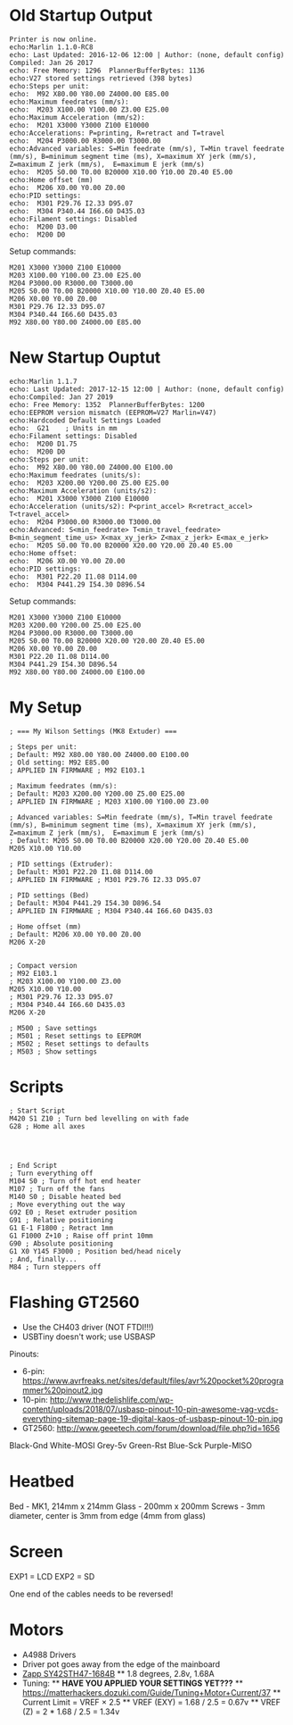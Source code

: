 # Old Startup Output

```
Printer is now online.
echo:Marlin 1.1.0-RC8
echo: Last Updated: 2016-12-06 12:00 | Author: (none, default config)
Compiled: Jan 26 2017
echo: Free Memory: 1296  PlannerBufferBytes: 1136
echo:V27 stored settings retrieved (398 bytes)
echo:Steps per unit:
echo:  M92 X80.00 Y80.00 Z4000.00 E85.00
echo:Maximum feedrates (mm/s):
echo:  M203 X100.00 Y100.00 Z3.00 E25.00
echo:Maximum Acceleration (mm/s2):
echo:  M201 X3000 Y3000 Z100 E10000
echo:Accelerations: P=printing, R=retract and T=travel
echo:  M204 P3000.00 R3000.00 T3000.00
echo:Advanced variables: S=Min feedrate (mm/s), T=Min travel feedrate (mm/s), B=minimum segment time (ms), X=maximum XY jerk (mm/s),  Z=maximum Z jerk (mm/s),  E=maximum E jerk (mm/s)
echo:  M205 S0.00 T0.00 B20000 X10.00 Y10.00 Z0.40 E5.00
echo:Home offset (mm)
echo:  M206 X0.00 Y0.00 Z0.00
echo:PID settings:
echo:  M301 P29.76 I2.33 D95.07
echo:  M304 P340.44 I66.60 D435.03
echo:Filament settings: Disabled
echo:  M200 D3.00
echo:  M200 D0
```

Setup commands:
```
M201 X3000 Y3000 Z100 E10000
M203 X100.00 Y100.00 Z3.00 E25.00
M204 P3000.00 R3000.00 T3000.00
M205 S0.00 T0.00 B20000 X10.00 Y10.00 Z0.40 E5.00
M206 X0.00 Y0.00 Z0.00
M301 P29.76 I2.33 D95.07
M304 P340.44 I66.60 D435.03
M92 X80.00 Y80.00 Z4000.00 E85.00
```


# New Startup Ouptut

```
echo:Marlin 1.1.7
echo: Last Updated: 2017-12-15 12:00 | Author: (none, default config)
echo:Compiled: Jan 27 2019
echo: Free Memory: 1352  PlannerBufferBytes: 1200
echo:EEPROM version mismatch (EEPROM=V27 Marlin=V47)
echo:Hardcoded Default Settings Loaded
echo:  G21    ; Units in mm
echo:Filament settings: Disabled
echo:  M200 D1.75
echo:  M200 D0
echo:Steps per unit:
echo:  M92 X80.00 Y80.00 Z4000.00 E100.00
echo:Maximum feedrates (units/s):
echo:  M203 X200.00 Y200.00 Z5.00 E25.00
echo:Maximum Acceleration (units/s2):
echo:  M201 X3000 Y3000 Z100 E10000
echo:Acceleration (units/s2): P<print_accel> R<retract_accel> T<travel_accel>
echo:  M204 P3000.00 R3000.00 T3000.00
echo:Advanced: S<min_feedrate> T<min_travel_feedrate> B<min_segment_time_us> X<max_xy_jerk> Z<max_z_jerk> E<max_e_jerk>
echo:  M205 S0.00 T0.00 B20000 X20.00 Y20.00 Z0.40 E5.00
echo:Home offset:
echo:  M206 X0.00 Y0.00 Z0.00
echo:PID settings:
echo:  M301 P22.20 I1.08 D114.00
echo:  M304 P441.29 I54.30 D896.54
```

Setup commands:
```
M201 X3000 Y3000 Z100 E10000
M203 X200.00 Y200.00 Z5.00 E25.00
M204 P3000.00 R3000.00 T3000.00
M205 S0.00 T0.00 B20000 X20.00 Y20.00 Z0.40 E5.00
M206 X0.00 Y0.00 Z0.00
M301 P22.20 I1.08 D114.00
M304 P441.29 I54.30 D896.54
M92 X80.00 Y80.00 Z4000.00 E100.00
```


# My Setup

```
; === My Wilson Settings (MK8 Extuder) ===

; Steps per unit:
; Default: M92 X80.00 Y80.00 Z4000.00 E100.00
; Old setting: M92 E85.00
; APPLIED IN FIRMWARE ; M92 E103.1

; Maximum feedrates (mm/s):
; Default: M203 X200.00 Y200.00 Z5.00 E25.00
; APPLIED IN FIRMWARE ; M203 X100.00 Y100.00 Z3.00

; Advanced variables: S=Min feedrate (mm/s), T=Min travel feedrate (mm/s), B=minimum segment time (ms), X=maximum XY jerk (mm/s),  Z=maximum Z jerk (mm/s),  E=maximum E jerk (mm/s)
; Default: M205 S0.00 T0.00 B20000 X20.00 Y20.00 Z0.40 E5.00
M205 X10.00 Y10.00

; PID settings (Extruder):
; Default: M301 P22.20 I1.08 D114.00
; APPLIED IN FIRMWARE ; M301 P29.76 I2.33 D95.07

; PID settings (Bed)
; Default: M304 P441.29 I54.30 D896.54
; APPLIED IN FIRMWARE ; M304 P340.44 I66.60 D435.03

; Home offset (mm)
; Default: M206 X0.00 Y0.00 Z0.00
M206 X-20


; Compact version
; M92 E103.1
; M203 X100.00 Y100.00 Z3.00
M205 X10.00 Y10.00
; M301 P29.76 I2.33 D95.07
; M304 P340.44 I66.60 D435.03
M206 X-20

; M500 ; Save settings
; M501 ; Reset settings to EEPROM
; M502 ; Reset settings to defaults
; M503 ; Show settings
```


# Scripts

```
; Start Script
M420 S1 Z10 ; Turn bed levelling on with fade
G28 ; Home all axes




; End Script
; Turn everything off
M104 S0 ; Turn off hot end heater
M107 ; Turn off the fans
M140 S0 ; Disable heated bed
; Move everything out the way
G92 E0 ; Reset extruder position
G91 ; Relative positioning
G1 E-1 F1800 ; Retract 1mm
G1 F1000 Z+10 ; Raise off print 10mm
G90 ; Absolute positioning
G1 X0 Y145 F3000 ; Position bed/head nicely
; And, finally...
M84 ; Turn steppers off
```


# Flashing GT2560

* Use the CH403 driver (NOT FTDI!!!)
* USBTiny doesn't work; use USBASP

Pinouts:
* 6-pin: https://www.avrfreaks.net/sites/default/files/avr%20pocket%20programmer%20pinout2.jpg
* 10-pin: http://www.thedelishlife.com/wp-content/uploads/2018/07/usbasp-pinout-10-pin-awesome-vag-vcds-everything-sitemap-page-19-digital-kaos-of-usbasp-pinout-10-pin.jpg
* GT2560: http://www.geeetech.com/forum/download/file.php?id=1656

Black-Gnd
White-MOSI
Grey-5v
Green-Rst
Blue-Sck
Purple-MISO


# Heatbed

Bed - MK1, 214mm x 214mm
Glass - 200mm x 200mm
Screws - 3mm diameter, center is 3mm from edge (4mm from glass)


# Screen

EXP1 = LCD
EXP2 = SD

One end of the cables needs to be reversed!


# Motors

* A4988 Drivers
* Driver pot goes away from the edge of the mainboard
* [Zapp SY42STH47-1684B](https://www.zappautomation.co.uk/sy42sth47-1684b-high-torque-hybrid-stepper-motors.html)
** 1.8 degrees, 2.8v, 1.68A
* Tuning:
** **HAVE YOU APPLIED YOUR SETTINGS YET???**
** https://matterhackers.dozuki.com/Guide/Tuning+Motor+Current/37
** Current Limit = VREF × 2.5
** VREF (EXY) = 1.68 / 2.5 = 0.67v
** VREF (Z) = 2 * 1.68 / 2.5 = 1.34v

